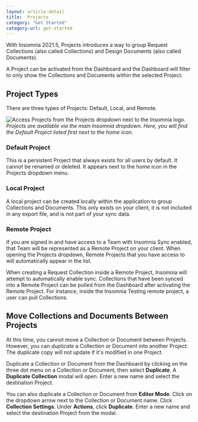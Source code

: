 ```yaml
---
layout: article-detail
title:  Projects
category: "Get Started"
category-url: get-started
---
```


With Insomnia 2021.5, Projects introduces a way to group Request Collections (also called Collections) and Design Documents (also called Documents).

A Project can be activated from the Dashboard and the Dashboard will filter to only show the Collections and Documents within the selected Project.

## Project Types

There are three types of Projects: Default, Local, and Remote.

![Access Projects from the Projects dropdown next to the Insomnia logo.](/assets/images/projects-dropdown.png)
_Projects are available via the main Insomnia dropdown. Here, you will find the Default Project listed first next to the home icon._

### Default Project

This is a persistent Project that always exists for all users by default. It cannot be renamed or deleted. It appears next to the home icon in the Projects dropdown menu.

### Local Project

A local project can be created locally within the application to group Collections and Documents. This only exists on your client, it is not included in any export file, and is not part of your sync data.

### Remote Project

If you are signed in and have access to a Team with Insomnia Sync enabled, that Team will be represented as a Remote Project on your client. When opening the Projects dropdown, Remote Projects that you have access to will automatically appear in the list.

When creating a Request Collection inside a Remote Project, Insomnia will attempt to automatically enable sync. Collections that have been synced into a Remote Project can be pulled from the Dashboard after activating the Remote Project. For instance, inside the Insomnia Testing remote project, a user can pull Collections.

## Move Collections and Documents Between Projects

At this time, you cannot move a Collection or Document between Projects. However, you can _duplicate_ a Collection or Document into another Project. The duplicate copy will not update if it's modified in one Project.

Duplicate a Collection or Document from the Dashboard by clicking on the three dot menu on a Collection or Document, then select **Duplicate**. A **Duplicate Collection** modal will open. Enter a new name and select the destination Project.

You can also duplicate a Collection or Document from **Editor Mode**. Click on the dropdown arrow next to the Collection or Document name. Click **Collection Settings**. Under **Actions**, click **Duplicate**. Enter a new name and select the destination Project from the modal.
